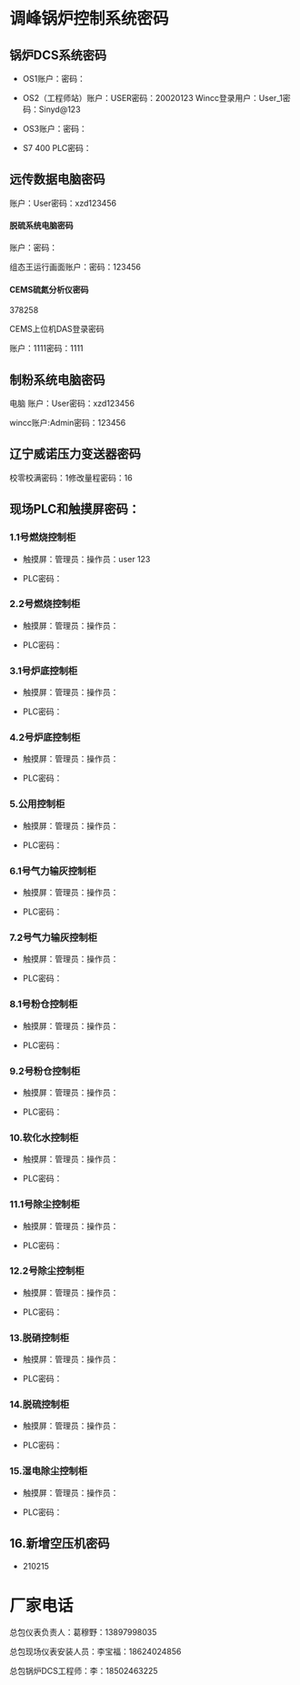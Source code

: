 # 调峰锅炉控制系统密码

## 锅炉DCS系统密码

- OS1账户：密码：

- OS2（工程师站）账户：USER密码：20020123 Wincc登录用户：User_1密码：Sinyd@123

- OS3账户：密码：

- S7 400 PLC密码：

## 远传数据电脑密码

账户：User密码：xzd123456

#### 脱硫系统电脑密码

账户：密码：

组态王运行画面账户：密码：123456 

#### CEMS硫氮分析仪密码

378258

CEMS上位机DAS登录密码

账户：1111密码：1111

## 制粉系统电脑密码

电脑 账户：User密码：xzd123456

wincc账户:Admin密码：123456

## 辽宁威诺压力变送器密码

校零校满密码：1修改量程密码：16

## 现场PLC和触摸屏密码：

### 1.1号燃烧控制柜

- 触摸屏：管理员：操作员：user 123

- PLC密码：

### 2.2号燃烧控制柜

- 触摸屏：管理员：操作员：

- PLC密码：

### 3.1号炉底控制柜

- 触摸屏：管理员：操作员：

- PLC密码：

### 4.2号炉底控制柜

- 触摸屏：管理员：操作员：

- PLC密码：

### 5.公用控制柜

- 触摸屏：管理员：操作员：

- PLC密码：

### 6.1号气力输灰控制柜

- 触摸屏：管理员：操作员：

- PLC密码：

### 7.2号气力输灰控制柜

- 触摸屏：管理员：操作员：

- PLC密码：

### 8.1号粉仓控制柜

- 触摸屏：管理员：操作员：

- PLC密码：

### 9.2号粉仓控制柜

- 触摸屏：管理员：操作员：

- PLC密码：

### 10.软化水控制柜

- 触摸屏：管理员：操作员：

- PLC密码：

### 11.1号除尘控制柜

- 触摸屏：管理员：操作员：

- PLC密码：

### 12.2号除尘控制柜

- 触摸屏：管理员：操作员：

- PLC密码：

### 13.脱硝控制柜

- 触摸屏：管理员：操作员：

- PLC密码： 

### 14.脱硫控制柜

- 触摸屏：管理员：操作员：

- PLC密码： 

### 15.湿电除尘控制柜

- 触摸屏：管理员：操作员：

- PLC密码： 

## 16.新增空压机密码

+ 210215

# 厂家电话

总包仪表负责人：葛穆野：13897998035

总包现场仪表安装人员：李宝福：18624024856

总包锅炉DCS工程师：李：18502463225
